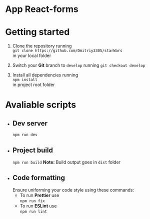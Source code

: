 # App React-forms

# Getting started

1. Clone the repository running <br>
   `git clone https://github.com/Dmitriy3305/starWars` <br>
   in your local folder

2. Switch your **Git** branch to `develop` running
   `git checkout develop`

3. Install all dependencies running <br>
   `npm install` <br>
   in project root folder

# Avaliable scripts

- ## Dev server
  `npm run dev`<br>
- ## Project build
  `npm run build`
  **Note:** Build output goes in `dist` folder
- ## Code formatting
  Ensure uniforming your code style using these commands:
  - To run **Prettier** use<br>
    `npm run fix`
  - To run **ESLint** use<br>
    `npm run lint`<br>
